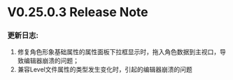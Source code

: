 # V0.25.0.3 Release Note

### 更新日志:

1. 修复角色形象基础属性的属性面板下拉框显示时，拖入角色数据到主视口，导致编辑器崩溃的问题；
2. 兼容Level文件属性的类型发生变化时，引起的编辑器崩溃的问题
